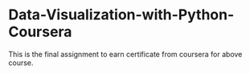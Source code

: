 # Data-Visualization-with-Python-Coursera
This is the final assignment to earn certificate from coursera for above course.
